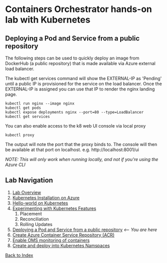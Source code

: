 # Containers Orchestrator hands-on lab with Kubernetes
## Deploying a Pod and Service from a public repository

The following steps can be used to quickly deploy an image from DockerHub (a public repository) that is made available via Azure external load balancer.

The kubectl get services command will show the EXTERNAL-IP as 'Pending' until a public IP is provisioned for the service on the load balancer. Once the EXTERNAL-IP is assigned you can use that IP to render the nginx landing page.

```
kubectl run nginx --image nginx
kubectl get pods
kubectl expose deployments nginx --port=80 --type=LoadBalancer
kubectl get services
```

You can also enable access to the k8 web UI console via local proxy
```
kubectl proxy
```

The output will note the port that the proxy binds to. The console will then be available at that port on localhost. e.g. http://localhost:8001/ui

*NOTE: This will only work when running locally, and not if you're using the Azure CLI*

## Lab Navigation
1. [Lab Overview](./index.html)
1. [Kubernetes Installation on Azure](./step01.html)
1. [Hello-world on Kubernetes](./step02.html)
1. [Experimenting with Kubernetes Features](./step03.html)
    1. Placement
    1. Reconciliation
    1. Rolling Updates
1. [Deploying a Pod and Service from a public repository](./step04.html) *<-- You are here*
1. [Create Azure Container Service Repository (ACR)](./step05.html)
1. [Enable OMS monitoring of containers](./step06.html)
1. [Create and deploy into Kubernetes Namspaces](./step07.html)

[Back to Index](../../index.html)
